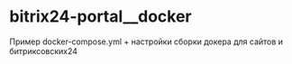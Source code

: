 # bitrix24-portal__docker
Пример docker-compose.yml + настройки  сборки докера  для сайтов и битриксовских24
